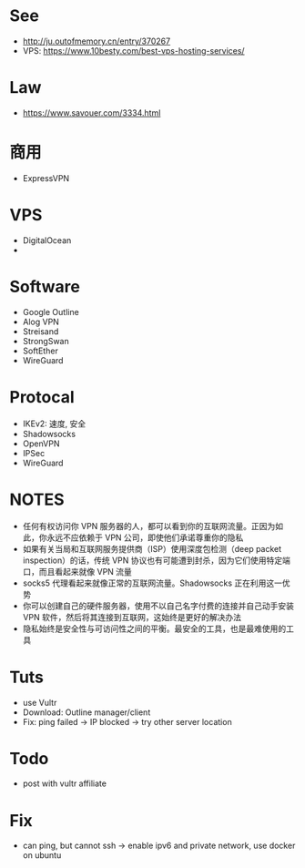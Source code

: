 # See
- <http://ju.outofmemory.cn/entry/370267>
- VPS: <https://www.10besty.com/best-vps-hosting-services/>

# Law
- <https://www.savouer.com/3334.html>

# 商用
- ExpressVPN

# VPS
- DigitalOcean
- 

# Software
- Google Outline
- Alog VPN
- Streisand
- StrongSwan
- SoftEther
- WireGuard

# Protocal
- IKEv2: 速度, 安全
- Shadowsocks
- OpenVPN
- IPSec
- WireGuard

# NOTES
- 任何有权访问你 VPN 服务器的人，都可以看到你的互联网流量。正因为如此，你永远不应依赖于 VPN 公司，即使他们承诺尊重你的隐私
- 如果有关当局和互联网服务提供商（ISP）使用深度包检测（deep packet inspection）的话，传统 VPN 协议也有可能遭到封杀，因为它们使用特定端口，而且看起来就像 VPN 流量
- socks5 代理看起来就像正常的互联网流量。Shadowsocks 正在利用这一优势
- 你可以创建自己的硬件服务器，使用不以自己名字付费的连接并自己动手安装 VPN 软件，然后将其连接到互联网，这始终是更好的解决办法
- 隐私始终是安全性与可访问性之间的平衡。最安全的工具，也是最难使用的工具

# Tuts
- use Vultr
- Download: Outline manager/client
- Fix: ping failed -> IP blocked -> try other server location

# Todo
- post with vultr affiliate

# Fix
- can ping, but cannot ssh -> enable ipv6 and private network, use docker on ubuntu
